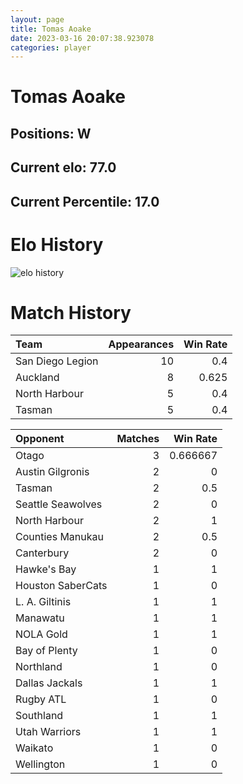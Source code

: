 ```yaml
---  
layout: page  
title: Tomas Aoake  
date: 2023-03-16 20:07:38.923078  
categories: player  
---
```

# Tomas Aoake

## Positions: W

## Current elo: 77.0

## Current Percentile: 17.0

# Elo History


![elo history](history_TomasAoake.png)
# Match History


| Team             |   Appearances |   Win Rate |
|:-----------------|--------------:|-----------:|
| San Diego Legion |            10 |      0.4   |
| Auckland         |             8 |      0.625 |
| North Harbour    |             5 |      0.4   |
| Tasman           |             5 |      0.4   |

| Opponent          |   Matches |   Win Rate |
|:------------------|----------:|-----------:|
| Otago             |         3 |   0.666667 |
| Austin Gilgronis  |         2 |   0        |
| Tasman            |         2 |   0.5      |
| Seattle Seawolves |         2 |   0        |
| North Harbour     |         2 |   1        |
| Counties Manukau  |         2 |   0.5      |
| Canterbury        |         2 |   0        |
| Hawke's Bay       |         1 |   1        |
| Houston SaberCats |         1 |   0        |
| L. A. Giltinis    |         1 |   1        |
| Manawatu          |         1 |   1        |
| NOLA Gold         |         1 |   1        |
| Bay of Plenty     |         1 |   0        |
| Northland         |         1 |   0        |
| Dallas Jackals    |         1 |   1        |
| Rugby ATL         |         1 |   0        |
| Southland         |         1 |   1        |
| Utah Warriors     |         1 |   1        |
| Waikato           |         1 |   0        |
| Wellington        |         1 |   0        |